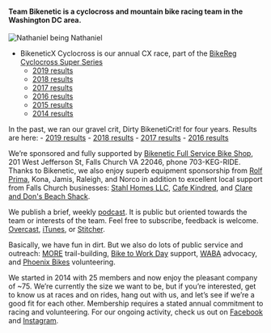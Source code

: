 #### Team Bikenetic is a cyclocross and mountain bike racing team in the Washington DC area. 

![Nathaniel being Nathaniel](https://scontent-iad3-1.xx.fbcdn.net/v/t1.0-9/67875338_678043609705_3038723116067979264_o.jpg?_nc_cat=108&_nc_oc=AQkrh0zHJWKady7xXGDBGcDubSZnvHLpVv5_ejcQNGfvQnIRp0Tp3mQZjYvJKQxcLz8&_nc_ht=scontent-iad3-1.xx&oh=bf9485acd2e5290c88f509e8a6289863&oe=5E0F733C)

- BikeneticX Cyclocross is our annual CX race, part of the [BikeReg Cyclocross Super Series](https://www.facebook.com/Super8cyclocross/)
    - [2019 results](https://www.crossresults.com/race/9776)
    - [2018 results](https://www.crossresults.com/race/8767)
    - [2017 results](https://www.crossresults.com/race/7924)
    - [2016 results](https://www.crossresults.com/race/6900)
    - [2015 results](https://www.crossresults.com/race/5900)
    - [2014 results](https://www.crossresults.com/race/4944)

In the past, we ran our gravel crit, Dirty BikenetiCrit! for four years. Results are here:
    - [2019 results](https://www.crossresults.com/race/9082)
    - [2018 results](https://www.road-results.com/race/10775)
    - [2017 results](https://www.road-results.com/race/9552)
    - [2016 results](https://www.road-results.com/race/8243)

We’re sponsored and fully supported by [Bikenetic Full Service Bike Shop](https://www.bikenetic.com/), 201 West Jefferson St, Falls Church VA 22046, phone 703-KEG-RIDE. Thanks to Bikenetic, we also enjoy superb equipment sponsorship from [Rolf Prima](https://rolfprima.com/), Kona, Jamis, Raleigh, and Norco in addition to excellent local support from Falls Church businesses: [Stahl Homes LLC](http://stahlhomes.com/), [Cafe Kindred](http://www.cafekindred.com/), and [Clare and Don's Beach Shack](http://www.clareanddons.com/).

We publish a brief, weekly [podcast](https://overcast.fm/itunes1436089238/team-bikenetic-bicycle-shorts). It is public but oriented towards the team or interests of the team. Feel free to subscribe, feedback is welcome. [Overcast](https://overcast.fm/itunes1436089238/team-bikenetic-bicycle-shorts), [iTunes](https://itunes.apple.com/us/podcast/team-bikenetic-bicycle-shorts/id1436089238?mt=2), or [Stitcher](https://www.stitcher.com/s?fid=233261).

Basically, we have fun in dirt. But we also do lots of public service and outreach: [MORE](http://www.more-mtb.org/) trail-building, [Bike to Work Day](https://www.biketoworkmetrodc.org/) support, [WABA](http://www.waba.org/) advocacy, and [Phoenix Bikes](http://www.phoenixbikes.org/) volunteering.

We started in 2014 with 25 members and now enjoy the pleasant company of ~75. We’re currently the size we want to be, but if you’re interested, get to know us at races and on rides, hang out with us, and let’s see if we’re a good fit for each other. Membership requires a stated annual commitment to racing and volunteering. For our ongoing activity, check us out on [Facebook](https://www.facebook.com/bikeneticx) and [Instagram](https://www.instagram.com/teambikenetic/).
